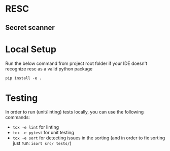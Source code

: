 # RESC
## Secret scanner

# Local Setup
Run the below command from project root folder if your IDE doesn't recognize resc as a valid python package  
```
pip install -e .
```

# Testing
In order to run (unit/linting) tests locally, you can use the following commands:
* `tox -e lint` for linting
* `tox -e pytest` for unit testing
* `tox -e sort` for detecting issues in the sorting (and in order to fix sorting just run: `isort src/ tests/`)

